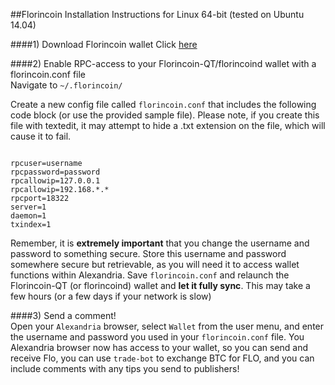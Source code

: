 ##Florincoin Installation Instructions for Linux 64-bit (tested on Ubuntu 14.04)  

####1) Download Florincoin wallet
Click [here](https://slack-files.com/T0457K60S-F06B895SM-fba5b0403d)   

####2) Enable RPC-access to your Florincoin-QT/florincoind wallet with a florincoin.conf file    
Navigate to `~/.florincoin/`  
  
Create a new config file called `florincoin.conf` that includes the following code block (or use the provided sample file). Please note, if you create this file with textedit, it may attempt to hide a .txt extension on the file, which will cause it to fail.  
<pre><code>
rpcuser=username
rpcpassword=password
rpcallowip=127.0.0.1
rpcallowip=192.168.*.*
rpcport=18322
server=1
daemon=1
txindex=1</code></pre>

Remember, it is **extremely important** that you change the username and password to something secure. Store this username and password somewhere secure but retrievable, as you will need it to access wallet functions within Alexandria. Save `florincoin.conf` and relaunch the Florincoin-QT (or florincoind) wallet and **let it fully sync**. This may take a few hours (or a few days if your network is slow)   

####3) Send a comment!  
Open your `Alexandria` browser, select `Wallet` from the user menu, and enter the username and password you used in your `florincoin.conf` file. You Alexandria browser now has access to your wallet, so you can send and receive Flo, you can use `trade-bot` to exchange BTC for FLO, and you can include comments with any tips you send to publishers!

